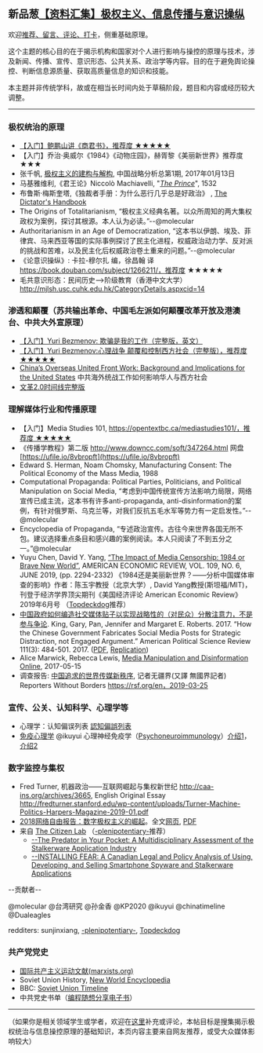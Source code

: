 ## 新品葱[【资料汇集】极权主义、信息传播与意识操纵](https://web.archive.org/web/20191014192257/https://pincong.rocks/article/4604)

欢迎[推荐、留言、评论、打卡](https://pincong.rocks/article/4604)，侧重基础原理。


这个主题的核心目的在于揭示机构和国家对个人进行影响与操控的原理与技术，涉及新闻、传播、宣传、意识形态、公共关系、政治学等内容。目的在于避免舆论操控、判断信息源质量、获取高质量信息的知识和技能。


本主题并非传统学科，故或在相当长时间内处于草稿阶段，题目和内容或经历较大调整。

---

### 极权统治的原理

- [【入门】鲍鹏山讲《商君书》，推荐度 ★★★★★ ](https://pincong.rocks/video/321)
- 【入门】乔治·奥威尔《1984》《动物庄园》，赫胥黎《美丽新世界》推荐度 ★★★
- 张千帆, [极权主义的建构与解构](https://ipfs.ink/e/QmdRY16z6ZFrtHnDsJMBVukVta14Ri9Q4KNhUJ6SBGHQHa), 中国战略分析总第1期, 2017年01月13日
- 马基雅维利,《君王论》Niccolò Machiavelli, "[_The Prince_](https://en.wikipedia.org/wiki/The_Prince)", 1532
- 布鲁斯·梅斯奎塔,《独裁者手册：为什么恶行几乎总是好政治》 , [The Dictator's Handbook](https://bit.ly/2fSWVDn)
- The Origins of Totalitarianism, “极权主义经典名著。以众所周知的两大集权政权为案例，探讨其根源。本人认为必读。”--@molecular
- Authoritarianism in an Age of Democratization, “这本书以伊朗、埃及、菲律宾、马来西亚等国的实际事例探讨了民主化进程，权威政治动力学、反对派的挑战和苦难，以及民主化后权威政治卷土重来的问题。”--@molecular
- 《论意识操纵》: 卡拉-穆尔扎 编，徐昌翰 译 https://book.douban.com/subject/1266211/，推荐度 ★★★★★
- 毛共意识形态：民间历史--&gt;阶级教育（香港中文大学） http://mjlsh.usc.cuhk.edu.hk/CategoryDetails.aspxcid=14


### 渗透和颠覆（苏共输出革命、中国毛左派如何颠覆改革开放及港澳台、中共大外宣原理）

- [【入门】Yuri Bezmenov: 欺骗是我的工作（完整版，英文）](https://pincong.rocks/video/322)
- [【入门】Yuri Bezmenov:心理战争 颠覆和控制西方社会（完整版），推荐度 ★★★★★ ](https://pincong.rocks/video/323)
- [China’s Overseas United Front Work: Background and Implications for the United States](https://www.uscc.gov/sites/default/files/Research/China%27s%20Overseas%20United%20Front%20Work%20-%20Background%20and%20Implications%20for%20US_final_0.pdf) 中共海外统战工作如何影响华人与西方社会
- [文革2.0时间线完整版](https://chinatimeline.github.io/ideology_backup1.html)


### 理解媒体行业和传播原理

- 【入门】Media Studies 101, [https://opentextbc.ca/mediastudies101/，推荐度 ★★★★★ ](https://opentextbc.ca/mediastudies101/)
- 《传播学教程》第二版 http://www.downcc.com/soft/347264.html 网盘 [https://ufile.io/8vbropft](https://ufile.io/8vbropft)
- Edward S. Herman, Noam Chomsky, Manufacturing Consent: The Political Economy of the Mass Media, 1988
- Computational
 Propaganda: Political Parties, Politicians, and Political Manipulation
on Social Media, “考虑到中国传统宣传方法影响力局限，网络宣传已成主流，这本书有许多anti-propaganda,
anti-disinformation的案例，有针对俄罗斯、乌克兰等，对我们反抗五毛水军等势力有一定启发性。”--@molecular
- Encyclopedia of Propaganda, “专述政治宣传。古往今来世界各国无所不包。建议选择重点条目和感兴趣的案例阅读。本人只阅读了不到五分之一。”@molecular
- Yuyu Chen, David Y. Yang, [“The Impact of Media Censorship: 1984 or Brave New World”](https://site.stanford.edu/sites/g/files/sbiybj8706/f/3586-1984bravenewworld_draft.pdf),
 AMERICAN ECONOMIC REVIEW, VOL. 109, NO. 6, JUNE 2019, (pp. 2294-2332)
《1984还是美丽新世界？——分析中国媒体审查的影响》作者：陈玉宇教授（北京大学）, David
Yang教授(斯坦福/MIT)，刊登于经济学界顶尖期刊《美国经济评论 American Economic Review》2019年6月号 （[Topdeckdog](https://www.reddit.com/user/Topdeckdog/)推荐）
- [中国政府如何编造社交媒体贴子以实现战略性的（对民众）分散注意力，不是参与争论](https://archive.md/dZysi).
 King, Gary, Pan, Jennifer and Margaret E. Roberts. 2017. “How the
Chinese Government Fabricates Social Media Posts for Strategic
Distraction, not Engaged Argument.” American Political Science Review
111(3): 484-501. 2017. ([PDF](https://newjrs.github.io/50c.pdf), [Replication](https://dataverse.harvard.edu/dataset.xhtmlpersistentId=doi:10.7910/DVN/QSZMPD))
- Alice Marwick, Rebecca Lewis, [Media Manipulation and Disinformation Online](https://newjrs.github.io/DataAndSociety_MediaManipulationAndDisinformationOnline.pdf), 2017-05-15
- 调查报告: [中国追求的世界传媒新秩序](https://newjrs.github.io/cn_rapport_chine-web_final_3.pdf), 记者无疆界(又譯 無國界記者) Reporters Without Borders https://rsf.org/en，2019-03-25


### 宣传、公关、认知科学、心理学等

- 心理学：认知偏误列表 [認知偏誤列表](https://www.wikiwand.com/zh-sg/%E8%AA%8D%E7%9F%A5%E5%81%8F%E8%AA%A4%E5%88%97%E8%A1%A8)
- [免疫心理学](https://pincong.rocks/article/3418) @ikuyui 心理神经免疫学（[Psychoneuroimmunology](https://en.wikipedia.org/wiki/Psychoneuroimmunology)）[介绍1](https://www.ncbi.nlm.nih.gov/pubmed/18318882)，[介绍2](https://www.sciencedirect.com/topics/medicine-and-dentistry/psychoneuroimmunology)


### 数字监控与集权

- Fred Turner, 机器政治——互联网崛起与集权新世纪 http://caa-ins.org/archives/3665,
 English Original Essay
http://fredturner.stanford.edu/wp-content/uploads/Turner-Machine-Politics-Harpers-Magazine-2019-01.pdf
- [2018网络自由报告：数字极权主义的崛起](https://freedomhouse.org/article/2018-freedom-on-the-net-press-release-simplified-chinese-digital-authoritarianism)。全文[网页](https://freedomhouse.org/report/freedom-net/freedom-net-2018/rise-digital-authoritarianism), [PDF](https://freedomhouse.org/sites/default/files/FOTN_2018_Final%20Booklet_11_1_2018.pdf)
- 来自 [The Citizen Lab](https://citizenlab.ca/) （[-plenipotentiary-](https://www.reddit.com/user/-plenipotentiary-/)推荐）
  - [--The Predator in Your Pocket: A Multidisciplinary Assessment of the Stalkerware Application Industry](https://citizenlab.ca/docs/stalkerware-holistic.pdf)
  - [--INSTALLING FEAR: A Canadian Legal and Policy Analysis of Using,
Developing, and Selling Smartphone Spyware and Stalkerware Applications](https://citizenlab.ca/docs/stalkerware-legal.pdf)



--贡献者--

@molecular @台湾研究 @孙金香 @KP2020 @ikuyui @chinatimeline @Dualeagles

redditers: sunjinxiang, [-plenipotentiary-](https://www.reddit.com/user/-plenipotentiary-/), [Topdeckdog](https://www.reddit.com/user/Topdeckdog/)


### 共产党党史

- [国际共产主义运动文献(marxists.org)](https://www.marxists.org/chinese/pdf/history_of_international.htm)
- Soviet Union History, [New World Encyclopedia](https://www.newworldencyclopedia.org/entry/Soviet_Union)
- BBC: [Soviet Union Timeline](https://www.bbc.com/news/world-europe-17858981)
- 中共党史书单（[编程随想分享电子书](https://github.com/programthink/books)）

---

（如果你是相关领域学生或学者，欢迎在[这里](https://pincong.rocks/article/4604)补充或评论，本帖目标是搜集揭示极权统治与信息操控原理的基础知识，本页内容主要来自网友推荐，或受大众媒体影响较大）
